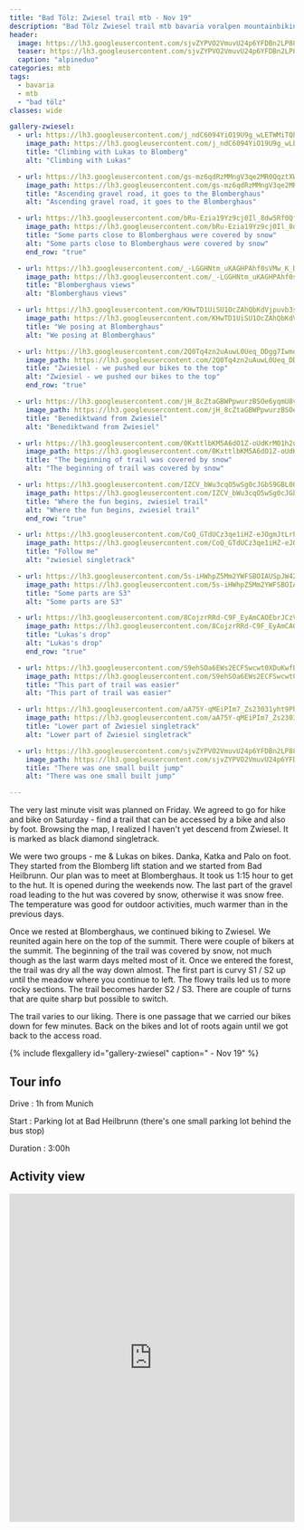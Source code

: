 ```yaml
---
title: "Bad Tölz: Zwiesel trail mtb - Nov 19"
description: "Bad Tölz Zwiesel trail mtb bavaria voralpen mountainbiking singletrack"
header:
  image: https://lh3.googleusercontent.com/sjvZYPVO2VmuvU24p6YFDBn2LP884RK4Mohfu6wWhn1IhLxmXVYkNbtV5Cv6SHA4B0amfg5YcUxOh6iGWXkcU_ZYNqS1TzSCDi8PSRThJxregp2nornuXMrjb4kDBGDLqknCtv-Z0bdW_A_dpbiDO-MoyolynzwPO5sbHSMJYkTjz2g7gKKW3cOVJVbyO6BsyhblS2xowumxN-5vLTQb1iQs3rRSKnjC4ThAdAjOgS2DM_WxjCXmyJzEZqRzYvxvMiRi9-lWpaa13VB5NvGNWP4mPrHrjFYCOZSu5kt-5eVXf8nxWD31wPdzr6N3g0y35_l625iGMZzqxfCPfcbkpAqW1ROOx4R4lOxxJHMbkiCSSdyaJLW0F2dusdd6rE7QcyuJi8y6tK1he8DJBoCDW15XsAiId-4tvtUmVgdiS2Ymc9TAAi1HXjekDqBUFOCvM_t-5IzsYgkGJxzs1ABsvusoTuJKDISZIDrW5_pMR4SwkTDuyvX6GDp0-SP0QSQ5WW60JgvkG8URsyiNLAaQNIelSMRlZkp5ETzlHhIW2Lmq4dFBv-cFQfJ76Q1nr118Mb-9m2kkT82UCTk8QCmC9_DCUuC_PyjrCmjRPM6fgZRoST2Q2tRmqKNoKTlfu_VjBnjW8T0nBhkBB8zvtQMOt-a2qdxG-8e1g5JuZqiJfVta80P4A92QBc6mc8Ni6Wghm4YuKTNaqZo9PET4zYWqrqhUzTkrSh4kxBB3QU-dU0nZdXnQUQ=w1818-h1540-no
  teaser: https://lh3.googleusercontent.com/sjvZYPVO2VmuvU24p6YFDBn2LP884RK4Mohfu6wWhn1IhLxmXVYkNbtV5Cv6SHA4B0amfg5YcUxOh6iGWXkcU_ZYNqS1TzSCDi8PSRThJxregp2nornuXMrjb4kDBGDLqknCtv-Z0bdW_A_dpbiDO-MoyolynzwPO5sbHSMJYkTjz2g7gKKW3cOVJVbyO6BsyhblS2xowumxN-5vLTQb1iQs3rRSKnjC4ThAdAjOgS2DM_WxjCXmyJzEZqRzYvxvMiRi9-lWpaa13VB5NvGNWP4mPrHrjFYCOZSu5kt-5eVXf8nxWD31wPdzr6N3g0y35_l625iGMZzqxfCPfcbkpAqW1ROOx4R4lOxxJHMbkiCSSdyaJLW0F2dusdd6rE7QcyuJi8y6tK1he8DJBoCDW15XsAiId-4tvtUmVgdiS2Ymc9TAAi1HXjekDqBUFOCvM_t-5IzsYgkGJxzs1ABsvusoTuJKDISZIDrW5_pMR4SwkTDuyvX6GDp0-SP0QSQ5WW60JgvkG8URsyiNLAaQNIelSMRlZkp5ETzlHhIW2Lmq4dFBv-cFQfJ76Q1nr118Mb-9m2kkT82UCTk8QCmC9_DCUuC_PyjrCmjRPM6fgZRoST2Q2tRmqKNoKTlfu_VjBnjW8T0nBhkBB8zvtQMOt-a2qdxG-8e1g5JuZqiJfVta80P4A92QBc6mc8Ni6Wghm4YuKTNaqZo9PET4zYWqrqhUzTkrSh4kxBB3QU-dU0nZdXnQUQ=w800-h300-no
  caption: "alpineduo"
categories: mtb
tags:
  - bavaria
  - mtb
  - "bad tölz"
classes: wide

gallery-zwiesel:
  - url: https://lh3.googleusercontent.com/j_ndC6094YiO19U9g_wLETWMiTQhPZdWc9ZMnSKU2e75vO-euE8Wd_Y5d02mM9juVAGpxrNw5Pw83o58GnX-7REV5WMy9AOeEoJ0dD1rO65aTez2UhiFdhLIrEWJPHnJsCpr1lJyE0uTmOCdrqAFKPLz373mQPvFxSMqWXZIuJ0CT2FjF3itiWkDt8ZzQ2u0pnJ8xVtfYrA1mJuccEdTrr-Eh15UwIhRnmXBDAqF-XHnf84HYHBDcatv_jmuBkUidc8AStUZ9P4rllLIiCD07g0sRWkpVQQ5HHtlJc-QiAZIxq6IkO5UzCptuJ4KefrfKAUQbXYjAbi7AhMgQhhC35nc8Mwj2iaa-71wa12f5Fbxi7dkC4mcYqAktSAVL9EiFppBfs0hnfN8YkCsFQ_7jNIvFGzIlr7zHliCNL99w4Uv8DU-waVUEEl5I2OGyP-djixEYjFMbJkEALkC5aW-xsE2OPK-Kf0OoGupNs4jOcqX_6fzmH-ZhfsozSL3UpSkv7uhnB11Ya9zV_oaS3Fe_Fo0XJsc5CA1GPPSNK0XaREaWiYqzcxXtKnW50-QDI819FE5GNCsHiHLeFcYOlJSYXe8MSRZJYqnOY6NcuR5bpX6lw3CyLmIPdAXaNs9HI-5k-I51pK_vIqMMWXCS0556yg1VTj4cwqBE-_etx1s4TzxBKV3RyIoFJi_gd1rLRYdDojXoV8UbkBcqhWvgfkKN3RKUyB4_Aeluk_lmaeklbgoqy3krA=w2016-h1512-no
    image_path: https://lh3.googleusercontent.com/j_ndC6094YiO19U9g_wLETWMiTQhPZdWc9ZMnSKU2e75vO-euE8Wd_Y5d02mM9juVAGpxrNw5Pw83o58GnX-7REV5WMy9AOeEoJ0dD1rO65aTez2UhiFdhLIrEWJPHnJsCpr1lJyE0uTmOCdrqAFKPLz373mQPvFxSMqWXZIuJ0CT2FjF3itiWkDt8ZzQ2u0pnJ8xVtfYrA1mJuccEdTrr-Eh15UwIhRnmXBDAqF-XHnf84HYHBDcatv_jmuBkUidc8AStUZ9P4rllLIiCD07g0sRWkpVQQ5HHtlJc-QiAZIxq6IkO5UzCptuJ4KefrfKAUQbXYjAbi7AhMgQhhC35nc8Mwj2iaa-71wa12f5Fbxi7dkC4mcYqAktSAVL9EiFppBfs0hnfN8YkCsFQ_7jNIvFGzIlr7zHliCNL99w4Uv8DU-waVUEEl5I2OGyP-djixEYjFMbJkEALkC5aW-xsE2OPK-Kf0OoGupNs4jOcqX_6fzmH-ZhfsozSL3UpSkv7uhnB11Ya9zV_oaS3Fe_Fo0XJsc5CA1GPPSNK0XaREaWiYqzcxXtKnW50-QDI819FE5GNCsHiHLeFcYOlJSYXe8MSRZJYqnOY6NcuR5bpX6lw3CyLmIPdAXaNs9HI-5k-I51pK_vIqMMWXCS0556yg1VTj4cwqBE-_etx1s4TzxBKV3RyIoFJi_gd1rLRYdDojXoV8UbkBcqhWvgfkKN3RKUyB4_Aeluk_lmaeklbgoqy3krA=w400-h300-no
    title: "Climbing with Lukas to Blomberg"
    alt: "Climbing with Lukas"

  - url: https://lh3.googleusercontent.com/gs-mz6qdRzMMngV3qe2MR0QqztXWrWnGL4nVKriTq7F9hFLbVx15fOIwx0OUZR-OT0j0wlOYeoh6PqMKTwKtfieThj-YwNpH7l0tp5faFkoOH9FC-JFALsQ34eZs1Wa12hKpBH3sdqDYTIcVS5AbGcu_TcmKgiZo__ZYjkZuv-4TKGnUFcoeNjrOu-QZHKK0MQr6Zdk5HRD7wQ60ttTtDsnVJh1XY7xbOMqmM27L9yb37G-QmEmlBkNzZJLWC39s_gl1zd1k6K2mK9ZbwMxgcHfg573eFRfFhkGPamiha-ysZEk5B2MnBX6PwUGBiGCH6bLF0x_HUWnO64kOVri7Dv3XEG5_dqAObO732ReOqvcNQ7Vft-gPlQ_8Ie7o352Da3YPWfqXc7-w7WzvYuO6YbSQRtyKzgMRPQTGPT4wpXpVrUqMzimBt5wlztXKTeQIxy7VR-biXBu4Hk2SVp3ykPjcj153rYgCbrP3yt5nVL6tcgXl40HBpIvjsh71HXFRbehtg900GtSDLkFmlx82gWx6bA7q8DpThojSLS759YeDMzz3cKu2q8AAQdO7ChilC4u6gi_7cUmlrpmR0UbyQmqDqD37JY9Fc2IgIWdVWW4ZfExB0II94pckh05zol3tg9-sRkqT-ln4_eTprV498f9BvJzW4PiNTGcC9GGtfK7K7XvBZFZQOpPSQmgQsOfUTtmE30RZNzlM2kpFHlpllHoFQPL6HJ6YFiGomFCLK-ZBC0vPhw=w1156-h1540-no
    image_path: https://lh3.googleusercontent.com/gs-mz6qdRzMMngV3qe2MR0QqztXWrWnGL4nVKriTq7F9hFLbVx15fOIwx0OUZR-OT0j0wlOYeoh6PqMKTwKtfieThj-YwNpH7l0tp5faFkoOH9FC-JFALsQ34eZs1Wa12hKpBH3sdqDYTIcVS5AbGcu_TcmKgiZo__ZYjkZuv-4TKGnUFcoeNjrOu-QZHKK0MQr6Zdk5HRD7wQ60ttTtDsnVJh1XY7xbOMqmM27L9yb37G-QmEmlBkNzZJLWC39s_gl1zd1k6K2mK9ZbwMxgcHfg573eFRfFhkGPamiha-ysZEk5B2MnBX6PwUGBiGCH6bLF0x_HUWnO64kOVri7Dv3XEG5_dqAObO732ReOqvcNQ7Vft-gPlQ_8Ie7o352Da3YPWfqXc7-w7WzvYuO6YbSQRtyKzgMRPQTGPT4wpXpVrUqMzimBt5wlztXKTeQIxy7VR-biXBu4Hk2SVp3ykPjcj153rYgCbrP3yt5nVL6tcgXl40HBpIvjsh71HXFRbehtg900GtSDLkFmlx82gWx6bA7q8DpThojSLS759YeDMzz3cKu2q8AAQdO7ChilC4u6gi_7cUmlrpmR0UbyQmqDqD37JY9Fc2IgIWdVWW4ZfExB0II94pckh05zol3tg9-sRkqT-ln4_eTprV498f9BvJzW4PiNTGcC9GGtfK7K7XvBZFZQOpPSQmgQsOfUTtmE30RZNzlM2kpFHlpllHoFQPL6HJ6YFiGomFCLK-ZBC0vPhw=w300-h400-no
    title: "Ascending gravel road, it goes to the Blomberghaus"
    alt: "Ascending gravel road, it goes to the Blomberghaus"

  - url: https://lh3.googleusercontent.com/bRu-Ezia19Yz9cj0Il_8dw5Rf0QfNPzfmZShOs_wBsayilEiwMue0TllPeJ4Nj6O7sVJPJxforjJW9U7IcOZ55VyfNEFQ1r1v9HZ5WND0WkwZAa8nEJOuK9MbsV_o-ByoFJui4C1eS23mMXqB-pcUo8EemruIQ1lwQEp4XManIZjeWPCBZG501cZlTis_MrP4lqrANohhajjyuY6sY1ZN5-ErSI5KFMcx1qwTyeUpuQ0w1UHPePBwUNcRho4dZar0Z1PXjDvSn1065El3GclSgeTbB5KXeJykU7jyXHGtinNq6FPICNlsoqOoxyVNhb9e_BdfioLIId0sqX6nmMBRCtwCsxsVi37bZE2UA1twKk_oFMDclX3t0avxVKaPW45kg7ba6qEdPBzfaPEXVU-a-WpnMLl7MC8sSz2e5nEgTimVPhEhGCsFu8LpVb_WdnRENZjXPhGaJ6-hv8gIrKqBNraMg4UARK8Kf3t_kQTODi7Z0fT3JDVT77gW2ibyJe5upo8tVhmSVBaIQmN1mTIf_3KFRsv5G5fOuP1wESV1ODdqJSXva29JoJWZXFfQynCEiZVwxm3W-QBDf8uaHJSDbBIqKl9bR0jwQWA4_h63q0RCtw71DNQOemONsrOkQl-CbTqZCyf0IXDps-mfoiCQNbt0ogtyENRy2N-7YHhdt3zlbnrKDAtZoRVt_efiX4PKxK6apMY1OVS4IkssBDVsxANfsfJlUhD3cU6eD3hGgU8-C2xSA=w1156-h1540-no
    image_path: https://lh3.googleusercontent.com/bRu-Ezia19Yz9cj0Il_8dw5Rf0QfNPzfmZShOs_wBsayilEiwMue0TllPeJ4Nj6O7sVJPJxforjJW9U7IcOZ55VyfNEFQ1r1v9HZ5WND0WkwZAa8nEJOuK9MbsV_o-ByoFJui4C1eS23mMXqB-pcUo8EemruIQ1lwQEp4XManIZjeWPCBZG501cZlTis_MrP4lqrANohhajjyuY6sY1ZN5-ErSI5KFMcx1qwTyeUpuQ0w1UHPePBwUNcRho4dZar0Z1PXjDvSn1065El3GclSgeTbB5KXeJykU7jyXHGtinNq6FPICNlsoqOoxyVNhb9e_BdfioLIId0sqX6nmMBRCtwCsxsVi37bZE2UA1twKk_oFMDclX3t0avxVKaPW45kg7ba6qEdPBzfaPEXVU-a-WpnMLl7MC8sSz2e5nEgTimVPhEhGCsFu8LpVb_WdnRENZjXPhGaJ6-hv8gIrKqBNraMg4UARK8Kf3t_kQTODi7Z0fT3JDVT77gW2ibyJe5upo8tVhmSVBaIQmN1mTIf_3KFRsv5G5fOuP1wESV1ODdqJSXva29JoJWZXFfQynCEiZVwxm3W-QBDf8uaHJSDbBIqKl9bR0jwQWA4_h63q0RCtw71DNQOemONsrOkQl-CbTqZCyf0IXDps-mfoiCQNbt0ogtyENRy2N-7YHhdt3zlbnrKDAtZoRVt_efiX4PKxK6apMY1OVS4IkssBDVsxANfsfJlUhD3cU6eD3hGgU8-C2xSA=w300-h400-no
    title: "Some parts close to Blomberghaus were covered by snow"
    alt: "Some parts close to Blomberghaus were covered by snow"
    end_row: "true"

  - url: https://lh3.googleusercontent.com/_-LGGHNtm_uKAGHPAhf0sVMw_K_DgyIQO7Urd1-igtR9wTZXAY5ayeifPMzq97dGJaKEHCrco9cATVfqqJSJfH70DyZgjm4dsU-FJVmmIGISaORjHPxy6rFX7DTGvTiBzkGazO8kNtU5tbOwdhiLz2FJMWVi7UQ9UywLArc89EG1Nj6KYqjWncQF---2Eoi9CouCcSyxwERwRW9QwmDCOQtB6GDTO3NNzoqgyi5cDeaUFU2FKuoJhUaPMkvp6C4mozdpGA4l2hFqKmkUA-CppzCQSFfgHSUFGSyDDAu9T9jz_28OAqWsWixHtnOpcu219COU_dbQfu6P3-ZLOoJXFoKsIP2TXmKuXEI9esbMgc6rLsHhiXKTkLs3WDD8cxuBjGipS03_y8Q3Pqsov9GWfZq_8pRsRNvEd4_y9WtJm5PRavu0iWYQpfVQUoZf66CicTA7YoYDsyGq0AXTXWY_K6xBm2n7f7PDWyhSZbz-1TNEeLVKf8xM1KV7BG7BBeHSLQ4kjQGBLtDVgD8On6pBl_EE9BaELvLBgRcwMclAmGDZCKDSTSJcFYFW3ME0bSFoUyJcbKcFlOukAu5_kT1NAL8n5mCJnxA48NxCNkIFESFkF9KvtEOMqTTKDcMc_b8EENjJ6k5eS2dJ2x7dWszxlxU96dbFahctRbgjlzJjiJ0vwpP9lhRkw5zqq4xe61fya4h4zDV_rCbqm7f1xT9_S3xulF8bDYwGjqkg2SMFYEY9WaOYwQ=w2016-h1512-no
    image_path: https://lh3.googleusercontent.com/_-LGGHNtm_uKAGHPAhf0sVMw_K_DgyIQO7Urd1-igtR9wTZXAY5ayeifPMzq97dGJaKEHCrco9cATVfqqJSJfH70DyZgjm4dsU-FJVmmIGISaORjHPxy6rFX7DTGvTiBzkGazO8kNtU5tbOwdhiLz2FJMWVi7UQ9UywLArc89EG1Nj6KYqjWncQF---2Eoi9CouCcSyxwERwRW9QwmDCOQtB6GDTO3NNzoqgyi5cDeaUFU2FKuoJhUaPMkvp6C4mozdpGA4l2hFqKmkUA-CppzCQSFfgHSUFGSyDDAu9T9jz_28OAqWsWixHtnOpcu219COU_dbQfu6P3-ZLOoJXFoKsIP2TXmKuXEI9esbMgc6rLsHhiXKTkLs3WDD8cxuBjGipS03_y8Q3Pqsov9GWfZq_8pRsRNvEd4_y9WtJm5PRavu0iWYQpfVQUoZf66CicTA7YoYDsyGq0AXTXWY_K6xBm2n7f7PDWyhSZbz-1TNEeLVKf8xM1KV7BG7BBeHSLQ4kjQGBLtDVgD8On6pBl_EE9BaELvLBgRcwMclAmGDZCKDSTSJcFYFW3ME0bSFoUyJcbKcFlOukAu5_kT1NAL8n5mCJnxA48NxCNkIFESFkF9KvtEOMqTTKDcMc_b8EENjJ6k5eS2dJ2x7dWszxlxU96dbFahctRbgjlzJjiJ0vwpP9lhRkw5zqq4xe61fya4h4zDV_rCbqm7f1xT9_S3xulF8bDYwGjqkg2SMFYEY9WaOYwQ=w400-h300-no
    title: "Blomberghaus views"
    alt: "Blomberghaus views"

  - url: https://lh3.googleusercontent.com/KHwTD1UiSU1OcZAhQbKdVjpuvb3sP-ud9ZVPRi70Qx0CSFkCbGEMiJiZuDh4AknCiaDI1H4Ix-xd_7gE11k0NChUtbE2hL7gnH_-GTa4jAE2rLfMbgac1I7c6xbXTOjEmeWe9a-K0pm68p6eL28zkoW6iCBoohHRYbFVNsG0g8lvJDbdRzBLtEzs_a6DTLPfpxMmb2rvwY-MrWspeBpfycqEV01H8VU5EalzqLHd2Z-n7QGwl0AGVaWE0TDB-5r0Zh92fBRqgL6MbCopgei78fLWE-SBXbIxq6rrIzqk5pCkGkwkOe0_ntdGV0BQwsXwmcgXG2HC7ZvrzXF18nLqLW-FCiy9McdPwR0i0Slyb4velrXl8H9o8_y71gfGxYrWAJBlWFa2DDg6uYa1bVSXWXtMex6HsFQNoSwifzpWDnkFlimxf_WtUigF-TJLdZl_z42_7qaDXJmfaq2wf1OAPNlIoqqGLD_rlFC1tAfRwe--rvFvHubk3zDE1XbSWe07pwxbX5e53xj7sEMYeUHz4FlKSJXgeUD6xCqpgF8Jg5eEGH_VRFpE06w848IhcGCC8NA2S_-rDiYuFYAwIq3g9z0IMhbYPv3viWVOvS5UnS1Z_HZgS56sGh06h9tHsc56nN1AQhC0FwhlSoFE0B_EQ6Tp1QG_SA4RB239YgwOMz_UolWmlYCYXqtea3FLgdIVbFvz8LFKNDokAQTHkibKn7STYqKp7FikrCQa7k-l3TcaUPgaTakeSrnD=w400-h300-no
    image_path: https://lh3.googleusercontent.com/KHwTD1UiSU1OcZAhQbKdVjpuvb3sP-ud9ZVPRi70Qx0CSFkCbGEMiJiZuDh4AknCiaDI1H4Ix-xd_7gE11k0NChUtbE2hL7gnH_-GTa4jAE2rLfMbgac1I7c6xbXTOjEmeWe9a-K0pm68p6eL28zkoW6iCBoohHRYbFVNsG0g8lvJDbdRzBLtEzs_a6DTLPfpxMmb2rvwY-MrWspeBpfycqEV01H8VU5EalzqLHd2Z-n7QGwl0AGVaWE0TDB-5r0Zh92fBRqgL6MbCopgei78fLWE-SBXbIxq6rrIzqk5pCkGkwkOe0_ntdGV0BQwsXwmcgXG2HC7ZvrzXF18nLqLW-FCiy9McdPwR0i0Slyb4velrXl8H9o8_y71gfGxYrWAJBlWFa2DDg6uYa1bVSXWXtMex6HsFQNoSwifzpWDnkFlimxf_WtUigF-TJLdZl_z42_7qaDXJmfaq2wf1OAPNlIoqqGLD_rlFC1tAfRwe--rvFvHubk3zDE1XbSWe07pwxbX5e53xj7sEMYeUHz4FlKSJXgeUD6xCqpgF8Jg5eEGH_VRFpE06w848IhcGCC8NA2S_-rDiYuFYAwIq3g9z0IMhbYPv3viWVOvS5UnS1Z_HZgS56sGh06h9tHsc56nN1AQhC0FwhlSoFE0B_EQ6Tp1QG_SA4RB239YgwOMz_UolWmlYCYXqtea3FLgdIVbFvz8LFKNDokAQTHkibKn7STYqKp7FikrCQa7k-l3TcaUPgaTakeSrnD=w400-h300-no
    title: "We posing at Blomberghaus"
    alt: "We posing at Blomberghaus"

  - url: https://lh3.googleusercontent.com/2Q0Tq4zn2uAuwL0Ueq_DDgg7IwmoKxzxfJinrgdxBazTjVYedNIYxnc8M1-nk1IWtJ0AbcGyFVzBrFRwrpCxoDunMdj5vSaLDxMAptz7_qgnFfPYftebftz1mlsmsgSXkGFWHj4aSngRM9u0vCgL8UJFVRTOMrC4I1hy2eLRasRgJBs03g2mBlYo3hXq_EYj77DtTUqIp9fKKKcMeut5y0orJjliRv1HW37mjiwG_WtT-Lcucab9ZgSrRwRPosll62eknvbJG0dviF05psWu8JddPWwZeUavvOpbX6YtKPJVpmBiJfFSLbCapNdbeGV9qKbm6W-nPGF1SwFAQ03Eg5ZiBjHOKGyA5b9F7Avw5Ie8MX19Em3NbO9umgnBw47Ho_bnYP9yaXL1z2KvglGy9_2Diy3vQyaZhhZTSjGEQOQDl1DoIolNM5VA90iQe9qu6xsqGXrRCNjAAgd9OKEGl_1m8a94cCgApbDvXUCgjdPqWq5_PI4dV2L2r0tNNeBWAxjpN51M3aE9x2u4ckVkhctfzMOS0SfLCrAPPMELDh5LHThMUwJg72ireP5gfEFyI2Fi-sDiDEQl7rGBQa5deLbf5zO9qR7soJcVypzhrDOmwFRw0zCo_CL55yRjFd4SQL3mz99nkaKpE_G3vVKxnrmojtNqpQF-5TPEkBMYker4GTYroygHchAW-zCvD5byFx5_T1cgpr6fT9rm979bXqtU5OQCqeEV3xEFYhnhNtvqOl3uxg=w2016-h1512-no
    image_path: https://lh3.googleusercontent.com/2Q0Tq4zn2uAuwL0Ueq_DDgg7IwmoKxzxfJinrgdxBazTjVYedNIYxnc8M1-nk1IWtJ0AbcGyFVzBrFRwrpCxoDunMdj5vSaLDxMAptz7_qgnFfPYftebftz1mlsmsgSXkGFWHj4aSngRM9u0vCgL8UJFVRTOMrC4I1hy2eLRasRgJBs03g2mBlYo3hXq_EYj77DtTUqIp9fKKKcMeut5y0orJjliRv1HW37mjiwG_WtT-Lcucab9ZgSrRwRPosll62eknvbJG0dviF05psWu8JddPWwZeUavvOpbX6YtKPJVpmBiJfFSLbCapNdbeGV9qKbm6W-nPGF1SwFAQ03Eg5ZiBjHOKGyA5b9F7Avw5Ie8MX19Em3NbO9umgnBw47Ho_bnYP9yaXL1z2KvglGy9_2Diy3vQyaZhhZTSjGEQOQDl1DoIolNM5VA90iQe9qu6xsqGXrRCNjAAgd9OKEGl_1m8a94cCgApbDvXUCgjdPqWq5_PI4dV2L2r0tNNeBWAxjpN51M3aE9x2u4ckVkhctfzMOS0SfLCrAPPMELDh5LHThMUwJg72ireP5gfEFyI2Fi-sDiDEQl7rGBQa5deLbf5zO9qR7soJcVypzhrDOmwFRw0zCo_CL55yRjFd4SQL3mz99nkaKpE_G3vVKxnrmojtNqpQF-5TPEkBMYker4GTYroygHchAW-zCvD5byFx5_T1cgpr6fT9rm979bXqtU5OQCqeEV3xEFYhnhNtvqOl3uxg=w400-h300-no
    title: "Zwiesiel - we pushed our bikes to the top"
    alt: "Zwiesiel - we pushed our bikes to the top"
    end_row: "true"

  - url: https://lh3.googleusercontent.com/jH_8cZtaGBWPpwurzBSOe6yqmU8vbJmsMXJDm7pchW7-QcXFYfEFBHDXi_OIEVAshV1r0Vk50qIYYpBSt922RWy5pAljQt-SrwhS_KRqvtMO9mWDpRbUbsAeDrZ6nNPqfE3WmZsOnZSdtIgjs7z-KTnNk-ZHEsgKH6SZuQjtOQqL7LWccOq8DoqsulYM8wVDkmtpKh-jYGUd6wF9h86eU7d9d7xViJD7aUGFJmIbz7JFd5jkBxm7qNFL8KNKmyMLIJVD0gi_0zwbzb_qK_eQ--8urA1JAn1Vvezw_ZnilDnHFWr7sUr7IT4oSFl7jImIH-pBQDtmSdocxlmAYH5mwBQ_jK-9RKxIE8oXwDA_JN1z-SPaae0EtiETzlORcQP7nz7xtAELkMaIh_5-yhE7JwDB59fXAj0q9jRmrtMd0QpNg1n2YOVuQuC-cAsQU6VQdKnMUeblCuwr5KJxjlNHQ__yaBqNDVjdGL70y9ad2_S3ldAN8bC9aeJoezpsNGSJGXopaHCtNXmlBFLeNnwtcwV3_qrWFjHQe1IVGxsv_aesEEOx2hEx8l_DKF_L1bZ9T8cl62F7mJPxrOViK7SLT7omsvQMJbm5PpHJwkm2ZoUYn3O68EeyntVPXEdfgHceOE-4sFhek2BHBBUNLxbJJs9u5-cOnTxe76ZmOhTtv-yStWd7ejTOeYasHHw7v0afEghn656G3_LIue6PJy0bKPtejTw89-5So31Kx2k5SLDIEpMEEQ=w2016-h1512-no
    image_path: https://lh3.googleusercontent.com/jH_8cZtaGBWPpwurzBSOe6yqmU8vbJmsMXJDm7pchW7-QcXFYfEFBHDXi_OIEVAshV1r0Vk50qIYYpBSt922RWy5pAljQt-SrwhS_KRqvtMO9mWDpRbUbsAeDrZ6nNPqfE3WmZsOnZSdtIgjs7z-KTnNk-ZHEsgKH6SZuQjtOQqL7LWccOq8DoqsulYM8wVDkmtpKh-jYGUd6wF9h86eU7d9d7xViJD7aUGFJmIbz7JFd5jkBxm7qNFL8KNKmyMLIJVD0gi_0zwbzb_qK_eQ--8urA1JAn1Vvezw_ZnilDnHFWr7sUr7IT4oSFl7jImIH-pBQDtmSdocxlmAYH5mwBQ_jK-9RKxIE8oXwDA_JN1z-SPaae0EtiETzlORcQP7nz7xtAELkMaIh_5-yhE7JwDB59fXAj0q9jRmrtMd0QpNg1n2YOVuQuC-cAsQU6VQdKnMUeblCuwr5KJxjlNHQ__yaBqNDVjdGL70y9ad2_S3ldAN8bC9aeJoezpsNGSJGXopaHCtNXmlBFLeNnwtcwV3_qrWFjHQe1IVGxsv_aesEEOx2hEx8l_DKF_L1bZ9T8cl62F7mJPxrOViK7SLT7omsvQMJbm5PpHJwkm2ZoUYn3O68EeyntVPXEdfgHceOE-4sFhek2BHBBUNLxbJJs9u5-cOnTxe76ZmOhTtv-yStWd7ejTOeYasHHw7v0afEghn656G3_LIue6PJy0bKPtejTw89-5So31Kx2k5SLDIEpMEEQ=w400-h300-no
    title: "Benediktwand from Zwiesiel"
    alt: "Benediktwand from Zwiesiel"

  - url: https://lh3.googleusercontent.com/0KxttlbKM5A6dO1Z-oUdKrM01h2unZY3xI_LRHYb8oheWhVndZkSW0hwFxfoZDnpWjPOwFn-QmOCvqC5iKr9Kk6k5xEJHqqYV2kRJ7YvHyuVHTIGFlGKi0yRcAl0V_KfW6vd7BfxWeznHejBGf4vvbhIMRm-2oXcJeWA65lOf6kM_16tALemRvGYsxFwDNPnme1ZwHppoThF-cbUZ6vRs97g7pfiZT-5r9AOpYQBLTRhgNUXp8q5pI8feWJNEgD68szoenQV8ffunKndriYo2QAOyQ10IqSok9dpuhG_W67m6XNpssTNPFm5A_Pi4D1qRxjeCEWSd6BiSXx0AXLQBOhjxvAG7TNBtEKeP3GvHhfmdDkri9nMIbxgcV8tF1RVdiPXItoJ03u2_URaakkNzjqYnT1qts8PTEQO8GIBhCziGiS4as-8RC9uc6bfTWn8ud0pO0P4BtSyAnmlF2cX_l9A8xrL2Ol6fhz8jU6mkCEA5K5xY9eoEQuB6ctM1T3Wmbs4Ca4Y_ZIi-sVOcpiqS0v1CrSS9tVBc44WAnn9CzwsiHB7WYPAa2jy-GyKwWIajmNIbkWz_tv8SvPW8jO9FVtotuh669dB2PaBJvkkDoey04__Cv0OKNl54FnnxKN0nD8nLLXMWxpSh7QHfpnyIW95TSM4ljOL0bLhJcXClNvjbi7RADL5gHSPOqclmtLp_ibPL9WcXHsAUKfIuCP8X6IDV57NMX9leS5pM324_BudJgerKA=w2016-h1512-no
    image_path: https://lh3.googleusercontent.com/0KxttlbKM5A6dO1Z-oUdKrM01h2unZY3xI_LRHYb8oheWhVndZkSW0hwFxfoZDnpWjPOwFn-QmOCvqC5iKr9Kk6k5xEJHqqYV2kRJ7YvHyuVHTIGFlGKi0yRcAl0V_KfW6vd7BfxWeznHejBGf4vvbhIMRm-2oXcJeWA65lOf6kM_16tALemRvGYsxFwDNPnme1ZwHppoThF-cbUZ6vRs97g7pfiZT-5r9AOpYQBLTRhgNUXp8q5pI8feWJNEgD68szoenQV8ffunKndriYo2QAOyQ10IqSok9dpuhG_W67m6XNpssTNPFm5A_Pi4D1qRxjeCEWSd6BiSXx0AXLQBOhjxvAG7TNBtEKeP3GvHhfmdDkri9nMIbxgcV8tF1RVdiPXItoJ03u2_URaakkNzjqYnT1qts8PTEQO8GIBhCziGiS4as-8RC9uc6bfTWn8ud0pO0P4BtSyAnmlF2cX_l9A8xrL2Ol6fhz8jU6mkCEA5K5xY9eoEQuB6ctM1T3Wmbs4Ca4Y_ZIi-sVOcpiqS0v1CrSS9tVBc44WAnn9CzwsiHB7WYPAa2jy-GyKwWIajmNIbkWz_tv8SvPW8jO9FVtotuh669dB2PaBJvkkDoey04__Cv0OKNl54FnnxKN0nD8nLLXMWxpSh7QHfpnyIW95TSM4ljOL0bLhJcXClNvjbi7RADL5gHSPOqclmtLp_ibPL9WcXHsAUKfIuCP8X6IDV57NMX9leS5pM324_BudJgerKA=w400-h300-no
    title: "The beginning of trail was covered by snow"
    alt: "The beginning of trail was covered by snow"

  - url: https://lh3.googleusercontent.com/IZCV_bWu3cqO5wSg0cJGbS9GBL00Eus-ouAReT8yLrKlpJIaFBPzudwgRgyJ1Bx6zt7hQ3QuuMSqBe3QU6pbvZoYyH41ICnafl_3VsIkGZF2DoQIPXb9QUzea1x5uh41CdMWWNLEJ7I8PFq4bfUmHKjDrwTkGYWWXuo8rRWuMZZV9VekkdE41oCYuG20RyPDestG143vkVVLz1GrtMMrxxO39VI_F9I7Rr4OL16WL0AFK9p-QHd8uMteXsK6gQEV5X9GLm3LBSQ0x4ZDQOoER5ihL5_SRfwNMQ6ThCC98VEqoY3P0vdDJLx4-pt1u6318mYatUkupl6Zm3eyQiR6jGebybjv9eA1BE-CxMhkCp31ZjD47QlUfinSLK7L9_bN5PtYMBAAcmi5f5oqIICoyGO5Uw0xU6D4HbQ_yc8Cd0Ke0hMlXBX08i1kVCn-ewCdzQlvCWYtqIxmg3FgdO9WzTCEXwHRxjI6gg1PgBIvsIcK2zK3KUSOh3tA9GQMnBmAW2p0mi21qGDUp41vSj7PFvaUicDZEBBs8X8QiMSvITMiYlFEDipc3ZiAyRgjdFEdWKntHRnKLQPSTVcrKRVeb0dx8IApBQ-uGO-XQFOYz_ElK7-4mysKwVkuKBtNHdkvvD49S9cEhOAHJVrL13gAFbzKBm3H4Q_Ri-Zr3-Qf_sMhVwDyC9wKLmxgzephrfwI380ct9-UG8O2cxN0GNZ9QrZd573MR6up8vbScBp7kdLcp6JVzQ=w1156-h1540-no
    image_path: https://lh3.googleusercontent.com/IZCV_bWu3cqO5wSg0cJGbS9GBL00Eus-ouAReT8yLrKlpJIaFBPzudwgRgyJ1Bx6zt7hQ3QuuMSqBe3QU6pbvZoYyH41ICnafl_3VsIkGZF2DoQIPXb9QUzea1x5uh41CdMWWNLEJ7I8PFq4bfUmHKjDrwTkGYWWXuo8rRWuMZZV9VekkdE41oCYuG20RyPDestG143vkVVLz1GrtMMrxxO39VI_F9I7Rr4OL16WL0AFK9p-QHd8uMteXsK6gQEV5X9GLm3LBSQ0x4ZDQOoER5ihL5_SRfwNMQ6ThCC98VEqoY3P0vdDJLx4-pt1u6318mYatUkupl6Zm3eyQiR6jGebybjv9eA1BE-CxMhkCp31ZjD47QlUfinSLK7L9_bN5PtYMBAAcmi5f5oqIICoyGO5Uw0xU6D4HbQ_yc8Cd0Ke0hMlXBX08i1kVCn-ewCdzQlvCWYtqIxmg3FgdO9WzTCEXwHRxjI6gg1PgBIvsIcK2zK3KUSOh3tA9GQMnBmAW2p0mi21qGDUp41vSj7PFvaUicDZEBBs8X8QiMSvITMiYlFEDipc3ZiAyRgjdFEdWKntHRnKLQPSTVcrKRVeb0dx8IApBQ-uGO-XQFOYz_ElK7-4mysKwVkuKBtNHdkvvD49S9cEhOAHJVrL13gAFbzKBm3H4Q_Ri-Zr3-Qf_sMhVwDyC9wKLmxgzephrfwI380ct9-UG8O2cxN0GNZ9QrZd573MR6up8vbScBp7kdLcp6JVzQ=w300-h400-no
    title: "Where the fun begins, zwiesiel trail"
    alt: "Where the fun begins, zwiesiel trail"
    end_row: "true"

  - url: https://lh3.googleusercontent.com/CoQ_GTdUCz3qe1iHZ-eJOgmJtLrPgNzDSV0wewG5GVmD4eE_cWiT6q6DbzBNbZAKBDSWrtHaVNnUDuWaquvGjcHXNWHshdfeWoCVfJryHsdkV1KPWharDG7VBWXDk_66yTSd8SoVnZCodm_ePSUTVSaDGTWzT3KRgVk4AeE1vwOqaZfrFd7CARqzkkD8uocM6OMX6q7sLIRcsBDKUD-o2ABbQ3-c3-MnKtJdf3ETbq34zibUbc9g8lXqlrJLBrMUa4p18Sefgsh0CATHI2KNdLhxlhgDVH982KznS6ilDPWLnKyFiZnsQPrb-w41-gL0L4f2GO1BreLeZPYEGKP9XeKka9qP9zvurUsnUbBwC66XbjX0HoKHMnH4R_xYkBPXSQoJ7oeBjr19Ht9g46occbGOAVyy-ZIsVYu3JZTWcSDJ-3iP43vfLG5qvy9ns2OG7Fxhw-Bkhdax62hen84UKgN-GG-QWdANCCGgmzNu-dySi_PATB5jq0CatavCmdITKopmCbZO9UykmIcQw9tQc-e5kw_16hKVTB23HnGonrcA_aFd7irb049cTogB6Jt66XAb_CqvlehBi6oIal4aG382MlYmCZ2oDWrrWNYdvSWFe7NlbpiHbQTrdppt0dC7Hl7n5l3frQGVBu0yzYdcV1rGpCkC1Ae4xlHaaIa6VJY2tZ3ksR7snXxqQPKn-N4ENEzog3ZG17AbdG9niPMMkTn-SeuHVAKd0avheKXbDb8zCslKeQ=w1156-h1540-no
    image_path: https://lh3.googleusercontent.com/CoQ_GTdUCz3qe1iHZ-eJOgmJtLrPgNzDSV0wewG5GVmD4eE_cWiT6q6DbzBNbZAKBDSWrtHaVNnUDuWaquvGjcHXNWHshdfeWoCVfJryHsdkV1KPWharDG7VBWXDk_66yTSd8SoVnZCodm_ePSUTVSaDGTWzT3KRgVk4AeE1vwOqaZfrFd7CARqzkkD8uocM6OMX6q7sLIRcsBDKUD-o2ABbQ3-c3-MnKtJdf3ETbq34zibUbc9g8lXqlrJLBrMUa4p18Sefgsh0CATHI2KNdLhxlhgDVH982KznS6ilDPWLnKyFiZnsQPrb-w41-gL0L4f2GO1BreLeZPYEGKP9XeKka9qP9zvurUsnUbBwC66XbjX0HoKHMnH4R_xYkBPXSQoJ7oeBjr19Ht9g46occbGOAVyy-ZIsVYu3JZTWcSDJ-3iP43vfLG5qvy9ns2OG7Fxhw-Bkhdax62hen84UKgN-GG-QWdANCCGgmzNu-dySi_PATB5jq0CatavCmdITKopmCbZO9UykmIcQw9tQc-e5kw_16hKVTB23HnGonrcA_aFd7irb049cTogB6Jt66XAb_CqvlehBi6oIal4aG382MlYmCZ2oDWrrWNYdvSWFe7NlbpiHbQTrdppt0dC7Hl7n5l3frQGVBu0yzYdcV1rGpCkC1Ae4xlHaaIa6VJY2tZ3ksR7snXxqQPKn-N4ENEzog3ZG17AbdG9niPMMkTn-SeuHVAKd0avheKXbDb8zCslKeQ=w300-h400-no
    title: "Follow me"
    alt: "zwiesiel singletrack"

  - url: https://lh3.googleusercontent.com/5s-iHWhpZ5Mm2YWFSBOIAUSpJW42PDagsxCI8J0c4aBZ3ZOmI5y9i8TZ2b9qpAWmIpgDMmzimWp4siZX3JjTU2D_6IJwiLr_y7tg50QC8teablPdL3IUffLc167BEwO-wWl1DV341dC2uaOTG4pDsU-LcU0rYVmHj7LqysoQCRhgW_0lRsSIlnTT3OXpBStRN20hsEuek9xsCDH2hTZrdPULcXr8iFxap_b0Wp1IiOT93JeMeP5a5wx8SoTkQdteUercETJDUyWiKVQvDKonNhCXBVWZIH526CBLhF-L8zP2XPKLAFQMRsaKRO8yuQqO-h8_pbcOW8CMIhdva5Qt0a_JywdeQp9OPKMrng89c7W7E0Zhv20OY2A_qJj1lqn9m5vwsFEO3labA0k0M8cl1z1as4Ix9dUHyzcY1HtlxbkLpHHSWbIinKbv0rlAfGEVG10EGd1cWe9QSuy3BAH8nOeutmnXH1v8H689OB8rXYrreqJHwlJrh0_oLRC7YM0CgRrnzTAmoH-o7BoEGhsYXZzUFFq3M9hBPEBYJPFWKBYW7Uce4xqX9MSyECDjBrf_lLgW_V88ASRcC36HREKrN4iijyoBTerEV8tGFwWmVs-jwvuncmgB7y3KuLA-p-HhXLASeH54t_6Jvoz6CH6602LwDSHdBkfDMZZ_XhSL_vwZaFr5upVs3x1nAnN2WVudQsYjKcc3p32Hk-d9DiZ-NKY7cZPIY3yl87tpU4GJtnS_MENrdw=w1156-h1540-no
    image_path: https://lh3.googleusercontent.com/5s-iHWhpZ5Mm2YWFSBOIAUSpJW42PDagsxCI8J0c4aBZ3ZOmI5y9i8TZ2b9qpAWmIpgDMmzimWp4siZX3JjTU2D_6IJwiLr_y7tg50QC8teablPdL3IUffLc167BEwO-wWl1DV341dC2uaOTG4pDsU-LcU0rYVmHj7LqysoQCRhgW_0lRsSIlnTT3OXpBStRN20hsEuek9xsCDH2hTZrdPULcXr8iFxap_b0Wp1IiOT93JeMeP5a5wx8SoTkQdteUercETJDUyWiKVQvDKonNhCXBVWZIH526CBLhF-L8zP2XPKLAFQMRsaKRO8yuQqO-h8_pbcOW8CMIhdva5Qt0a_JywdeQp9OPKMrng89c7W7E0Zhv20OY2A_qJj1lqn9m5vwsFEO3labA0k0M8cl1z1as4Ix9dUHyzcY1HtlxbkLpHHSWbIinKbv0rlAfGEVG10EGd1cWe9QSuy3BAH8nOeutmnXH1v8H689OB8rXYrreqJHwlJrh0_oLRC7YM0CgRrnzTAmoH-o7BoEGhsYXZzUFFq3M9hBPEBYJPFWKBYW7Uce4xqX9MSyECDjBrf_lLgW_V88ASRcC36HREKrN4iijyoBTerEV8tGFwWmVs-jwvuncmgB7y3KuLA-p-HhXLASeH54t_6Jvoz6CH6602LwDSHdBkfDMZZ_XhSL_vwZaFr5upVs3x1nAnN2WVudQsYjKcc3p32Hk-d9DiZ-NKY7cZPIY3yl87tpU4GJtnS_MENrdw=w300-h400-no
    title: "Some parts are S3"
    alt: "Some parts are S3"

  - url: https://lh3.googleusercontent.com/8CojzrRRd-C9F_EyAmCAOEbrJCzVpKXDw4hVDzqA27M8PMnEZUN0ybdAfY4RI6KSXi_53I9EGhJOaolnfPMn9Lk6kZf1PArdP52Ez-UDkaOrZNz6G5mBKYgqhhKvjlEkpkRY6_DDcFgDvvcJf5gTsVnP649uTIH0HIcffZY0H-saR1l7IIFxQ9owN74QGApxz7hMZObdL_yUBiurfqh98utJ8OHxoIkyPpgzi_Pfj-MKgVp37xfZscwkED9angNX4oxYR5OnHU5HiWlP8PWSYQbzDyp8V_X-X-VQkI6yYJSVNh0FaNQf2jqc8KWun1Hh0g0TpCuUc-E5p5HSJW_0TBs1c8Qdb6AyXmut4-5-_MWKYmrJBm0-J9Mw1mHhsgSwvozBmn3CoDEQvcw4fiu6zgObL5-234Mzygv6xFTkHOwNalesJq2D0HCTaC7PJGMKJdu4XEExKXAhERAWXcj8oBBNku6gLQnGRqfn0Rqn5D51t-s274D7dBySq7gip7JMpD4a65NMCr0-_hCaxsfPzv9Dg5zvvhqjsDK3Ar5KUy54ydXomHZYdDDl5Li6ZduVPiaMnmkP5HQHlqVn0H84eZPqj0YfDKzzdd22NLJfMIEtScMA07Ng8qZZlLEPF2dmRiL1R8W1yY7-O8ciSrJgC0ShuPYCww1-YtoT02mdFlltgfoi9lXuaiAk-xc7YRjydy9vt4Ez_RIykEjyouMa35dyHLBatNkl_RQtBL4phNWSUIpEJA=w1156-h1540-no
    image_path: https://lh3.googleusercontent.com/8CojzrRRd-C9F_EyAmCAOEbrJCzVpKXDw4hVDzqA27M8PMnEZUN0ybdAfY4RI6KSXi_53I9EGhJOaolnfPMn9Lk6kZf1PArdP52Ez-UDkaOrZNz6G5mBKYgqhhKvjlEkpkRY6_DDcFgDvvcJf5gTsVnP649uTIH0HIcffZY0H-saR1l7IIFxQ9owN74QGApxz7hMZObdL_yUBiurfqh98utJ8OHxoIkyPpgzi_Pfj-MKgVp37xfZscwkED9angNX4oxYR5OnHU5HiWlP8PWSYQbzDyp8V_X-X-VQkI6yYJSVNh0FaNQf2jqc8KWun1Hh0g0TpCuUc-E5p5HSJW_0TBs1c8Qdb6AyXmut4-5-_MWKYmrJBm0-J9Mw1mHhsgSwvozBmn3CoDEQvcw4fiu6zgObL5-234Mzygv6xFTkHOwNalesJq2D0HCTaC7PJGMKJdu4XEExKXAhERAWXcj8oBBNku6gLQnGRqfn0Rqn5D51t-s274D7dBySq7gip7JMpD4a65NMCr0-_hCaxsfPzv9Dg5zvvhqjsDK3Ar5KUy54ydXomHZYdDDl5Li6ZduVPiaMnmkP5HQHlqVn0H84eZPqj0YfDKzzdd22NLJfMIEtScMA07Ng8qZZlLEPF2dmRiL1R8W1yY7-O8ciSrJgC0ShuPYCww1-YtoT02mdFlltgfoi9lXuaiAk-xc7YRjydy9vt4Ez_RIykEjyouMa35dyHLBatNkl_RQtBL4phNWSUIpEJA=w300-h400-no
    title: "Lukas's drop"
    alt: "Lukas's drop"
    end_row: "true"

  - url: https://lh3.googleusercontent.com/S9ehSOa6EWs2ECFSwcwt0XDuKwfBctAWXrCr6i5oIavfF_L47rXG7fjKkh1pIKZmCsGmEeoyqGpaSY2eNLNH4hOvx1qPcYo6OpIuFXFYgejFfx6O_bJTQ4UIJuAOoeV9SpWQk8GWGk8rFSfvnWN_8wA_6zq9pBKK_z6oSTR6B6XCoq4HVb_nX1ML6QMw1u4_4a2rkVfKIJh7EbwpTPN0A5G2-LLsxq95P9r6FBlwqXJPVTgGaM8N8-e9ZFlLhn3Qo4VxF3S4UF9xcboDje6JNuZpiXUlNMAAGPB-aNSCYsCwewjAWoqszZFLJhjhyqsndTha3M9Reon2MHh2ySgdjnRKxeZsUx922GUUqRjOaFQ2GVv0WbalmVmf-Wv1uvI1w2nbwIhqlRZwtemSJzXmbMbOovGByOhuDW-KnHf-0UC3hfchZAIngWSTQAQyP5qJWKNbLmrgeDDn-0iJv10GAATPSQKA82FemgwN8CYtQUudkLBZR3BIJj64uNGx5c19u11vl5kxPPkvldjb5M2wzXL7ofLmONbi4P7JZZaL_ClGJdX2PKRWLPRw9XuZCdkUlNtjl2SY6F9t9Dk7jlBjkvGENsAxMgS13323yrISu4zzbAtJLIbPqi9gUqsWyEflro_HWQVKnXLMB5EgURswgdWhVV2jA6PEugSP5nMw814YDHR-XFl5TnBxzV_4xDgI8oRjE3SXoG4Odg6IhwtVy9C8mjz042OXzAIaqyvRLyqxWR2ljg=w1156-h1540-no
    image_path: https://lh3.googleusercontent.com/S9ehSOa6EWs2ECFSwcwt0XDuKwfBctAWXrCr6i5oIavfF_L47rXG7fjKkh1pIKZmCsGmEeoyqGpaSY2eNLNH4hOvx1qPcYo6OpIuFXFYgejFfx6O_bJTQ4UIJuAOoeV9SpWQk8GWGk8rFSfvnWN_8wA_6zq9pBKK_z6oSTR6B6XCoq4HVb_nX1ML6QMw1u4_4a2rkVfKIJh7EbwpTPN0A5G2-LLsxq95P9r6FBlwqXJPVTgGaM8N8-e9ZFlLhn3Qo4VxF3S4UF9xcboDje6JNuZpiXUlNMAAGPB-aNSCYsCwewjAWoqszZFLJhjhyqsndTha3M9Reon2MHh2ySgdjnRKxeZsUx922GUUqRjOaFQ2GVv0WbalmVmf-Wv1uvI1w2nbwIhqlRZwtemSJzXmbMbOovGByOhuDW-KnHf-0UC3hfchZAIngWSTQAQyP5qJWKNbLmrgeDDn-0iJv10GAATPSQKA82FemgwN8CYtQUudkLBZR3BIJj64uNGx5c19u11vl5kxPPkvldjb5M2wzXL7ofLmONbi4P7JZZaL_ClGJdX2PKRWLPRw9XuZCdkUlNtjl2SY6F9t9Dk7jlBjkvGENsAxMgS13323yrISu4zzbAtJLIbPqi9gUqsWyEflro_HWQVKnXLMB5EgURswgdWhVV2jA6PEugSP5nMw814YDHR-XFl5TnBxzV_4xDgI8oRjE3SXoG4Odg6IhwtVy9C8mjz042OXzAIaqyvRLyqxWR2ljg=w300-h400-no
    title: "This part of trail was easier"
    alt: "This part of trail was easier"

  - url: https://lh3.googleusercontent.com/aA75Y-qMEiPIm7_Zs23031yht9PbV2sG0yM-Euy7flAvZQ41i_NqY9MxUnPYFWOcaxh6fGI8DMDzz3meg0z-ZrKjJWSanN0b14tkS7RD71PKzdGfj0YM2Kol8eHVoYGHyra_nwtiBuv-PUF94_kYS2VSwPqdHwiXEa_Ar6um6o7twYfItWMuc-tdvOEpLTQ8TXEcuD2Z39qAwKh70TnEzjZ7u7p0uskYImI7pVPSLbNGNissJbjCI07A6coTfxuhVtqoAykNY1idwA4fFA12UZidbJVzt5WcSM6zJbcgsvzrHLKeR42EdZaImx_NwovzZCowdVndVhDZc7fsxmkOvrMmc18WfP7iSHmI7A2V-Xl-K5mLHuObkqrGJEdjPSyCr3Cc_PBReEmHnY-gdpooMDS_Z837_yeQtNdPTPRF1dtMiwO7kfh985_qBBLLY_FPRfX1JzWq4Q_i7U5mqxpUsO_QD_hN7Yq-SlikCsLTQyKs37uV84_XKsKecDfRc2srj5gEiDu3XUEUOxMpSnMLITtDlHnoAbGa-Unkflb0fedqyP1VDQYKRKrgWgSwZvds6AAfcjrhyaX_mBLSs1QcebDXIhCTm8bv7yXvHj3UOR0TeMHMBk2YRhgcmwchBrKWCVx2qIyw7CgaARq2rP7eJyGXxZH2y9CEdNA33uI5ezxqkFVI4HqhgXhs4ErLIFPbEEV1kUkVPUHh2ZzRZCkLwNcN2xl2L2MfbIUkPL1uA5hO7HPysw=w1156-h1540-no
    image_path: https://lh3.googleusercontent.com/aA75Y-qMEiPIm7_Zs23031yht9PbV2sG0yM-Euy7flAvZQ41i_NqY9MxUnPYFWOcaxh6fGI8DMDzz3meg0z-ZrKjJWSanN0b14tkS7RD71PKzdGfj0YM2Kol8eHVoYGHyra_nwtiBuv-PUF94_kYS2VSwPqdHwiXEa_Ar6um6o7twYfItWMuc-tdvOEpLTQ8TXEcuD2Z39qAwKh70TnEzjZ7u7p0uskYImI7pVPSLbNGNissJbjCI07A6coTfxuhVtqoAykNY1idwA4fFA12UZidbJVzt5WcSM6zJbcgsvzrHLKeR42EdZaImx_NwovzZCowdVndVhDZc7fsxmkOvrMmc18WfP7iSHmI7A2V-Xl-K5mLHuObkqrGJEdjPSyCr3Cc_PBReEmHnY-gdpooMDS_Z837_yeQtNdPTPRF1dtMiwO7kfh985_qBBLLY_FPRfX1JzWq4Q_i7U5mqxpUsO_QD_hN7Yq-SlikCsLTQyKs37uV84_XKsKecDfRc2srj5gEiDu3XUEUOxMpSnMLITtDlHnoAbGa-Unkflb0fedqyP1VDQYKRKrgWgSwZvds6AAfcjrhyaX_mBLSs1QcebDXIhCTm8bv7yXvHj3UOR0TeMHMBk2YRhgcmwchBrKWCVx2qIyw7CgaARq2rP7eJyGXxZH2y9CEdNA33uI5ezxqkFVI4HqhgXhs4ErLIFPbEEV1kUkVPUHh2ZzRZCkLwNcN2xl2L2MfbIUkPL1uA5hO7HPysw=w300-h400-no
    title: "Lower part of Zwiesiel singletrack"
    alt: "Lower part of Zwiesiel singletrack"

  - url: https://lh3.googleusercontent.com/sjvZYPVO2VmuvU24p6YFDBn2LP884RK4Mohfu6wWhn1IhLxmXVYkNbtV5Cv6SHA4B0amfg5YcUxOh6iGWXkcU_ZYNqS1TzSCDi8PSRThJxregp2nornuXMrjb4kDBGDLqknCtv-Z0bdW_A_dpbiDO-MoyolynzwPO5sbHSMJYkTjz2g7gKKW3cOVJVbyO6BsyhblS2xowumxN-5vLTQb1iQs3rRSKnjC4ThAdAjOgS2DM_WxjCXmyJzEZqRzYvxvMiRi9-lWpaa13VB5NvGNWP4mPrHrjFYCOZSu5kt-5eVXf8nxWD31wPdzr6N3g0y35_l625iGMZzqxfCPfcbkpAqW1ROOx4R4lOxxJHMbkiCSSdyaJLW0F2dusdd6rE7QcyuJi8y6tK1he8DJBoCDW15XsAiId-4tvtUmVgdiS2Ymc9TAAi1HXjekDqBUFOCvM_t-5IzsYgkGJxzs1ABsvusoTuJKDISZIDrW5_pMR4SwkTDuyvX6GDp0-SP0QSQ5WW60JgvkG8URsyiNLAaQNIelSMRlZkp5ETzlHhIW2Lmq4dFBv-cFQfJ76Q1nr118Mb-9m2kkT82UCTk8QCmC9_DCUuC_PyjrCmjRPM6fgZRoST2Q2tRmqKNoKTlfu_VjBnjW8T0nBhkBB8zvtQMOt-a2qdxG-8e1g5JuZqiJfVta80P4A92QBc6mc8Ni6Wghm4YuKTNaqZo9PET4zYWqrqhUzTkrSh4kxBB3QU-dU0nZdXnQUQ=w1818-h1540-no
    image_path: https://lh3.googleusercontent.com/sjvZYPVO2VmuvU24p6YFDBn2LP884RK4Mohfu6wWhn1IhLxmXVYkNbtV5Cv6SHA4B0amfg5YcUxOh6iGWXkcU_ZYNqS1TzSCDi8PSRThJxregp2nornuXMrjb4kDBGDLqknCtv-Z0bdW_A_dpbiDO-MoyolynzwPO5sbHSMJYkTjz2g7gKKW3cOVJVbyO6BsyhblS2xowumxN-5vLTQb1iQs3rRSKnjC4ThAdAjOgS2DM_WxjCXmyJzEZqRzYvxvMiRi9-lWpaa13VB5NvGNWP4mPrHrjFYCOZSu5kt-5eVXf8nxWD31wPdzr6N3g0y35_l625iGMZzqxfCPfcbkpAqW1ROOx4R4lOxxJHMbkiCSSdyaJLW0F2dusdd6rE7QcyuJi8y6tK1he8DJBoCDW15XsAiId-4tvtUmVgdiS2Ymc9TAAi1HXjekDqBUFOCvM_t-5IzsYgkGJxzs1ABsvusoTuJKDISZIDrW5_pMR4SwkTDuyvX6GDp0-SP0QSQ5WW60JgvkG8URsyiNLAaQNIelSMRlZkp5ETzlHhIW2Lmq4dFBv-cFQfJ76Q1nr118Mb-9m2kkT82UCTk8QCmC9_DCUuC_PyjrCmjRPM6fgZRoST2Q2tRmqKNoKTlfu_VjBnjW8T0nBhkBB8zvtQMOt-a2qdxG-8e1g5JuZqiJfVta80P4A92QBc6mc8Ni6Wghm4YuKTNaqZo9PET4zYWqrqhUzTkrSh4kxBB3QU-dU0nZdXnQUQ=w400-h300-no
    title: "There was one small built jump"
    alt: "There was one small built jump"

---
```


The very last minute visit was planned on Friday. We agreed to go for hike and bike on Saturday - find a trail that can be accessed by a bike and also by foot. Browsing the map, I realized I haven't yet descend from Zwiesel. It is marked as black diamond singletrack.

We were two groups - me & Lukas on bikes. Danka, Katka and Palo on foot. They started from the Blomberg lift station and we started from Bad Heilbrunn. Our plan was to meet at Blomberghaus. It took us 1:15 hour to get to the hut. It is opened during the weekends now. The last part of the gravel road leading to the hut was covered by snow, otherwise it was snow free. The temperature was good for outdoor activities, much warmer than in the previous days.

Once we rested at Blomberghaus, we continued biking to Zwiesel. We reunited again here on the top of the summit. There were couple of bikers at the summit. The beginning of the trail was covered by snow, not much though as the last warm days melted most of it. Once we entered the forest, the trail was dry all the way down almost. The first part is curvy S1 / S2 up until the meadow where you continue to left. The flowy trails led us to more rocky sections. The trail becomes harder S2 / S3. There are couple of turns that are quite sharp but possible to switch.

The trail varies to our liking. There is one passage that we carried our bikes down for few minutes. Back on the bikes and lot of roots again until we got back to the access road.

{% include flexgallery id="gallery-zwiesel" caption=" - Nov 19" %}

## Tour info

Drive
: 1h from Munich

Start
: Parking lot at Bad Heilbrunn (there's one small parking lot behind the bus stop)

Duration
: 3:00h

## Activity view

<iframe src="https://www.komoot.com/tour/104139537/embed?profile=1" width="100%" height="580" frameborder="0" scrolling="no"></iframe>
